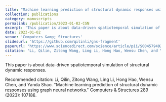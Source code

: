 ```yaml
---
title: "Machine learning prediction of structural dynamic responses using graph neural networks"
collection: publications
category: manuscripts
permalink: /publication/2023-01-02-CGN
excerpt: 'This paper is about data-driven spatiotemporal simulation of structural dynamic responses.'
date: 2023-01-02
venue: 'Computers &amp; Structures'
slidesurl: 'https://github.com/qilinli/gns-fragment'
paperurl: 'https://www.sciencedirect.com/science/article/pii/S0045794923002183'
citation: 'Li, Qilin, Zitong Wang, Ling Li, Hong Hao, Wensu Chen, and Yanda Shao. &quot;Machine learning prediction of structural dynamic responses using graph neural networks.&quot; Computers &amp; Structures 289 (2023): 107188.'
---
```


This paper is about data-driven spatiotemporal simulation of structural dynamic responses.

Recommended citation: Li, Qilin, Zitong Wang, Ling Li, Hong Hao, Wensu Chen, and Yanda Shao. "Machine learning prediction of structural dynamic responses using graph neural networks." Computers & Structures 289 (2023): 107188.
